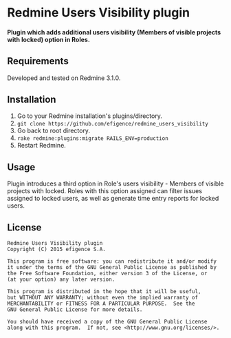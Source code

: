 # Redmine Users Visibility plugin

#### Plugin which adds additional users visibility (Members of visible projects with locked) option in Roles.

## Requirements

Developed and tested on Redmine 3.1.0.

## Installation

1. Go to your Redmine installation's plugins/directory.
2. `git clone https://github.com/efigence/redmine_users_visibility`
3. Go back to root directory.
4. `rake redmine:plugins:migrate RAILS_ENV=production`
5. Restart Redmine.

## Usage

Plugin introduces a third option in Role's users visibility - Members of visible projects with locked. Roles with this option assigned can filter issues assigned to locked
users, as well as generate time entry reports for locked users.

## License

    Redmine Users Visibility plugin
    Copyright (C) 2015 efigence S.A.

    This program is free software: you can redistribute it and/or modify
    it under the terms of the GNU General Public License as published by
    the Free Software Foundation, either version 3 of the License, or
    (at your option) any later version.

    This program is distributed in the hope that it will be useful,
    but WITHOUT ANY WARRANTY; without even the implied warranty of
    MERCHANTABILITY or FITNESS FOR A PARTICULAR PURPOSE.  See the
    GNU General Public License for more details.

    You should have received a copy of the GNU General Public License
    along with this program.  If not, see <http://www.gnu.org/licenses/>.

